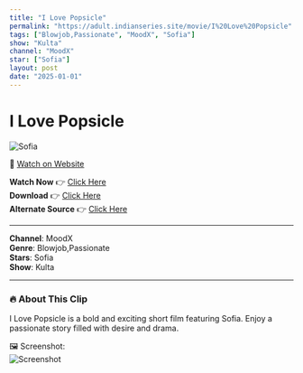 ```yaml
---
title: "I Love Popsicle"
permalink: "https://adult.indianseries.site/movie/I%20Love%20Popsicle"
tags: ["Blowjob,Passionate", "MoodX", "Sofia"]
show: "Kulta"
channel: "MoodX"
star: ["Sofia"]
layout: post
date: "2025-01-01"
---
```


# I Love Popsicle

![Sofia](https://shorts.desisins.com/wp-content/uploads/2023/10/Love-Popsicle-DesiSins.com_.jpg)

🔗 [Watch on Website](https://adult.indianseries.site/movie/I%20Love%20Popsicle)

**Watch Now** 👉 [Click Here](https://adult.indianseries.site/movie/I%20Love%20Popsicle)  
**Download** 👉 [Click Here](https://adult.indianseries.site/movie/I%20Love%20Popsicle)  
**Alternate Source** 👉 [Click Here](https://adult.indianseries.site/movie/I%20Love%20Popsicle)

---

**Channel**: MoodX  
**Genre**: Blowjob,Passionate  
**Stars**: Sofia  
**Show**: Kulta

---

### 🔥 About This Clip

I Love Popsicle is a bold and exciting short film featuring Sofia. Enjoy a passionate story filled with desire and drama.
 
🖼️ Screenshot:  
![Screenshot](https://shorts.desisins.com/wp-content/uploads/2023/10/Love-Popsicle-DesiSins.com_.jpg)
